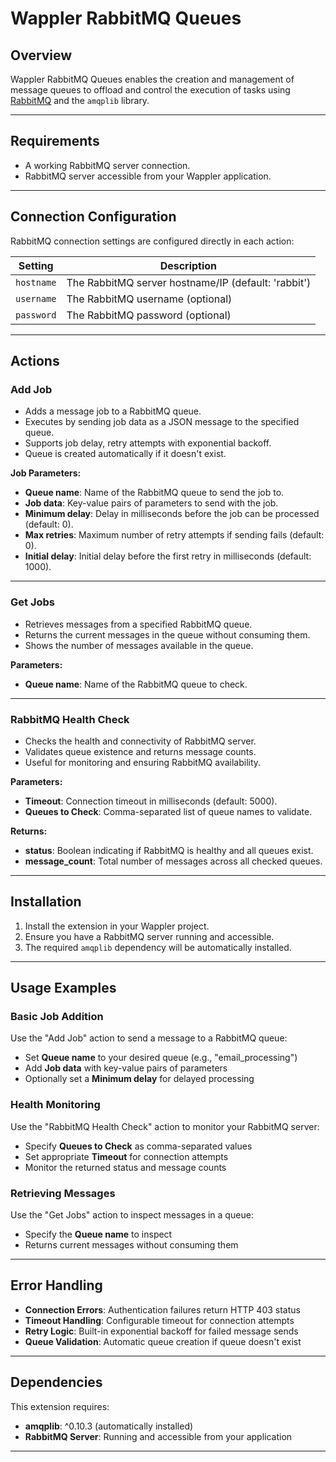 # Wappler RabbitMQ Queues

## Overview
Wappler RabbitMQ Queues enables the creation and management of message queues to offload and control the execution of tasks using [RabbitMQ](https://www.rabbitmq.com/) and the `amqplib` library.

---

## Requirements
- A working RabbitMQ server connection.
- RabbitMQ server accessible from your Wappler application.

---

## Connection Configuration
RabbitMQ connection settings are configured directly in each action:

| Setting                   | Description                                                                                 |
|---------------------------|---------------------------------------------------------------------------------------------|
| `hostname`                | The RabbitMQ server hostname/IP (default: 'rabbit')                                        |
| `username`                | The RabbitMQ username (optional)                                                           |
| `password`                | The RabbitMQ password (optional)                                                           |

---

## Actions

### Add Job
- Adds a message job to a RabbitMQ queue.
- Executes by sending job data as a JSON message to the specified queue.
- Supports job delay, retry attempts with exponential backoff.
- Queue is created automatically if it doesn't exist.

**Job Parameters:**
- **Queue name**: Name of the RabbitMQ queue to send the job to.
- **Job data**: Key-value pairs of parameters to send with the job.
- **Minimum delay**: Delay in milliseconds before the job can be processed (default: 0).
- **Max retries**: Maximum number of retry attempts if sending fails (default: 0).
- **Initial delay**: Initial delay before the first retry in milliseconds (default: 1000).

---

### Get Jobs
- Retrieves messages from a specified RabbitMQ queue.
- Returns the current messages in the queue without consuming them.
- Shows the number of messages available in the queue.

**Parameters:**
- **Queue name**: Name of the RabbitMQ queue to check.

---

### RabbitMQ Health Check
- Checks the health and connectivity of RabbitMQ server.
- Validates queue existence and returns message counts.
- Useful for monitoring and ensuring RabbitMQ availability.

**Parameters:**
- **Timeout**: Connection timeout in milliseconds (default: 5000).
- **Queues to Check**: Comma-separated list of queue names to validate.

**Returns:**
- **status**: Boolean indicating if RabbitMQ is healthy and all queues exist.
- **message_count**: Total number of messages across all checked queues.

---

## Installation

1. Install the extension in your Wappler project.
2. Ensure you have a RabbitMQ server running and accessible.
3. The required `amqplib` dependency will be automatically installed.

---

## Usage Examples

### Basic Job Addition
Use the "Add Job" action to send a message to a RabbitMQ queue:
- Set **Queue name** to your desired queue (e.g., "email_processing")
- Add **Job data** with key-value pairs of parameters
- Optionally set a **Minimum delay** for delayed processing

### Health Monitoring
Use the "RabbitMQ Health Check" action to monitor your RabbitMQ server:
- Specify **Queues to Check** as comma-separated values
- Set appropriate **Timeout** for connection attempts
- Monitor the returned status and message counts

### Retrieving Messages
Use the "Get Jobs" action to inspect messages in a queue:
- Specify the **Queue name** to inspect
- Returns current messages without consuming them

---

## Error Handling

- **Connection Errors**: Authentication failures return HTTP 403 status
- **Timeout Handling**: Configurable timeout for connection attempts
- **Retry Logic**: Built-in exponential backoff for failed message sends
- **Queue Validation**: Automatic queue creation if queue doesn't exist

---

## Dependencies

This extension requires:
- **amqplib**: ^0.10.3 (automatically installed)
- **RabbitMQ Server**: Running and accessible from your application

---


